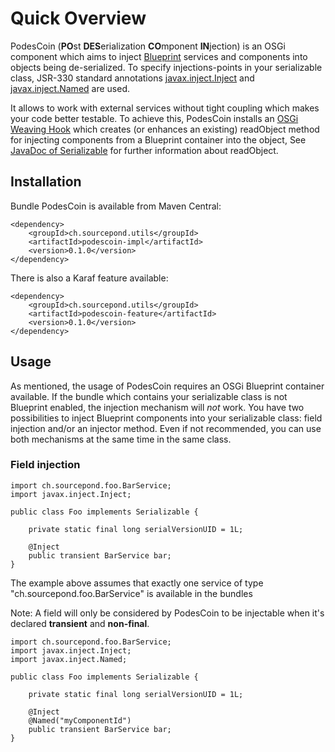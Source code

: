 # Quick Overview
PodesCoin (**PO**st **DES**erialization **CO**mponent **IN**jection) is an OSGi component which aims to inject [Blueprint](https://www.ibm.com/developerworks/library/os-osgiblueprint/) services and components into objects being de-serialized. To specify injections-points in your serializable class, JSR-330 standard annotations [javax.inject.Inject](http://docs.oracle.com/javaee/7/api/javax/inject/Inject.html) and [javax.inject.Named](http://docs.oracle.com/javaee/7/api/javax/inject/Named.html) are used.

It allows to work with external services without tight coupling which makes your code better testable. To achieve this, PodesCoin installs an [OSGi Weaving Hook](https://osgi.org/javadoc/r4v43/core/org/osgi/framework/hooks/weaving/WeavingHook.html) which creates (or enhances an existing) readObject method for injecting components from a Blueprint container into the object, See [JavaDoc of Serializable](http://docs.oracle.com/javase/8/docs/api/java/io/Serializable.html) for further information about readObject.

## Installation
Bundle PodesCoin is available from Maven Central:

```
<dependency>
    <groupId>ch.sourcepond.utils</groupId>
    <artifactId>podescoin-impl</artifactId>
    <version>0.1.0</version>
</dependency>
```

There is also a Karaf feature available:

```
<dependency>
    <groupId>ch.sourcepond.utils</groupId>
    <artifactId>podescoin-feature</artifactId>
    <version>0.1.0</version>
</dependency>
```

## Usage
As mentioned, the usage of PodesCoin requires an OSGi Blueprint container available. If the bundle which contains your serializable class is not Blueprint enabled, the injection mechanism will *not* work. You have two possibilities to inject Blueprint components into your serializable class: field injection and/or an injector method. Even if not recommended, you can use both mechanisms at the same time in the same class.

### Field injection

```
import ch.sourcepond.foo.BarService;
import javax.inject.Inject;

public class Foo implements Serializable {

	private static final long serialVersionUID = 1L;

	@Inject
	public transient BarService bar;
}
```

The example above assumes that exactly one service of type "ch.sourcepond.foo.BarService" is available in the bundles

Note: A field will only be considered by PodesCoin to be injectable when it's declared **transient** and **non-final**.

```
import ch.sourcepond.foo.BarService;
import javax.inject.Inject;
import javax.inject.Named;

public class Foo implements Serializable {

	private static final long serialVersionUID = 1L;

	@Inject
	@Named("myComponentId")
	public transient BarService bar;
}
```
